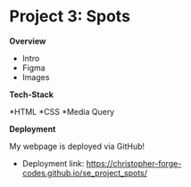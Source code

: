 # Project 3: Spots

**Overview**  

* Intro  
* Figma  
* Images  
  
**Tech-Stack**

*HTML
*CSS
*Media Query

**Deployment**

My webpage is deployed via GitHub!

* Deployment link: https://christopher-forge-codes.github.io/se_project_spots/